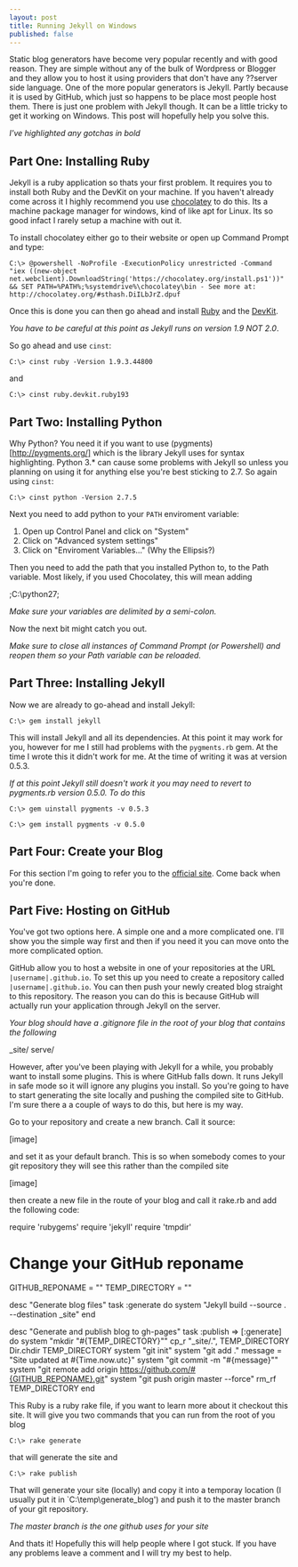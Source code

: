 ```yaml
---
layout: post
title: Running Jekyll on Windows
published: false
---
```


Static blog generators have become very popular recently and with good reason. They are simple without any of the bulk of Wordpress or Blogger and they allow you to host it using providers that don't have any ??server side language. One of the more popular generators is Jekyll. Partly because it is used by GitHub, which just so happens to be place most people host them. There is just one problem with Jekyll though. It can be a little tricky to get it working on Windows. This post will hopefully help you solve this.

_I've highlighted any gotchas in bold_

## Part One: Installing Ruby
Jekyll is a ruby application so thats your first problem. It requires you to install both Ruby and the DevKit on your machine. If you haven't already come across it I highly recommend you use [chocolatey](http://chocolatey.org/) to do this. Its a machine package manager for windows, kind of like apt for Linux. Its so good infact I rarely setup a machine with out it.

To install chocolatey either go to their website or open up Command Prompt and type:

	C:\> @powershell -NoProfile -ExecutionPolicy unrestricted -Command "iex ((new-object net.webclient).DownloadString('https://chocolatey.org/install.ps1'))" && SET PATH=%PATH%;%systemdrive%\chocolatey\bin - See more at: http://chocolatey.org/#sthash.DiILbJrZ.dpuf

Once this is done you can then go ahead and install [Ruby](http://chocolatey.org/packages/ruby) and the [DevKit](http://chocolatey.org/packages/ruby.devkit.ruby193). 

_You have to be careful at this point as Jekyll runs on version 1.9 NOT 2.0_.

So go ahead and use `cinst`:

	C:\> cinst ruby -Version 1.9.3.44800

and 

	C:\> cinst ruby.devkit.ruby193

## Part Two: Installing Python
Why Python? You need it if you want to use (pygments)[http://pygments.org/] which is the library Jekyll uses for syntax highlighting. Python 3.* can cause some problems with Jekyll so unless you planning on using it for anything else you're best sticking to 2.7. So again using `cinst`:
	
	C:\> cinst python -Version 2.7.5

Next you need to add python to your `PATH` enviroment variable:

1. Open up Control Panel and click on "System"
2. Click on "Advanced system settings"
2. Click on "Enviroment Variables..." (Why the Ellipsis?)

Then you need to add the path that you installed Python to, to the Path variable. Most likely, if you used Chocolatey, this will mean adding

;C:\python27;

_Make sure your variables are delimited by a semi-colon._

Now the next bit might catch you out. 

_Make sure to close all instances of Command Prompt (or Powershell) and reopen them so your Path variable can be reloaded._

## Part Three: Installing Jekyll
Now we are already to go-ahead and install Jekyll:

	C:\> gem install jekyll

This will install Jekyll and all its dependencies. At this point it may work for you, however for me I still had problems with the `pygments.rb` gem. At the time I wrote this it didn't work for me. At the time of writing it was at version 0.5.3.

_If at this point Jekyll still doesn't work it you may need to revert to pygments.rb version 0.5.0. To do this_

	C:\> gem uinstall pygments -v 0.5.3

	C:\> gem install pygments -v 0.5.0

## Part Four: Create your Blog
For this section I'm going to refer you to the [official site](http://jekyllrb.com/). Come back when you're done.

## Part Five: Hosting on GitHub
You've got two options here. A simple one and a more complicated one. I'll show you the simple way first and then if you need it you can move onto the more complicated option. 

GitHub allow you to host a website in one of your repositories at the URL `|username|.github.io`. To set this up you need to create a repository called `|username|.github.io`. You can then push your newly created blog straight to this repository. The reason you can do this is because GitHub will actually run your application through Jekyll on the server.

_Your blog should have a .gitignore file in the root of your blog that contains the following_

_site/
serve/

However, after you've been playing with Jekyll for a while, you probably want to install some plugins. This is where GitHub falls down. It runs Jekyll in safe mode so it will ignore any plugins you install. So you're going to have to start generating the site locally and pushing the compiled site to GitHub. I'm sure there a a couple of ways to do this, but here is my way.

Go to your repository and create a new branch. Call it source:

[image]

and set it as your default branch. This is so when somebody comes to your git repository they will see this rather than the compiled site

[image]

then create a new file in the route of your blog and call it rake.rb and add the following code:

require 'rubygems'
require 'jekyll'
require 'tmpdir'

# Change your GitHub reponame
GITHUB_REPONAME = "<your git repository>"
TEMP_DIRECTORY = "<absolute path location to generate your site to>"

desc "Generate blog files"
task :generate do
  system "Jekyll build --source . --destination _site"
end

desc "Generate and publish blog to gh-pages"
task :publish => [:generate] do
  system "mkdir \"#{TEMP_DIRECTORY}\""
  cp_r "_site/.", TEMP_DIRECTORY
  Dir.chdir TEMP_DIRECTORY
  system "git init"
  system "git add ."
  message = "Site updated at #{Time.now.utc}"
  system "git commit -m \"#{message}\""
  system "git remote add origin https://github.com/#{GITHUB_REPONAME}.git"
  system "git push origin master --force"
  rm_rf TEMP_DIRECTORY
end

This Ruby is a ruby rake file, if you want to learn more about it checkout this site. It will give you two commands that you can run from the root of you blog

	C:\> rake generate

that will generate the site and 

	C:\> rake publish

That will generate your site (locally) and copy it into a temporay location (I usually put it in `C:\temp\generate_blog') and push it to the master branch of your git repository.

_The master branch is the one github uses for your site_

And thats it! Hopefully this will help people where I got stuck. If you have any problems leave a comment and I will try my best to help.



